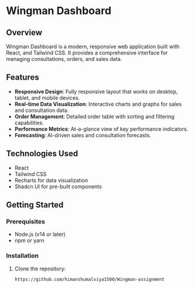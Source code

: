 # Wingman Dashboard

## Overview

Wingman Dashboard is a modern, responsive web application built with React, and Tailwind CSS. It provides a comprehensive interface for managing consultations, orders, and sales data.

## Features

- **Responsive Design**: Fully responsive layout that works on desktop, tablet, and mobile devices.
- **Real-time Data Visualization**: Interactive charts and graphs for sales and consultation data.
- **Order Management**: Detailed order table with sorting and filtering capabilities.
- **Performance Metrics**: At-a-glance view of key performance indicators.
- **Forecasting**: AI-driven sales and consultation forecasts.

## Technologies Used

- React
- Tailwind CSS
- Recharts for data visualization
- Shadcn UI for pre-built components

## Getting Started

### Prerequisites

- Node.js (v14 or later)
- npm or yarn

### Installation

1. Clone the repository:

      ```https://github.com/himanshumalviya1500/Wingman-assignment```
